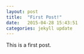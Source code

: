```yaml
---
layout: post
title:  "First Post!"
date:   2015-04-28 15:43:51
categories: jekyll update
---
```

This is a first post.
